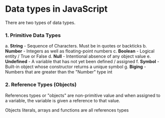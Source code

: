 # Data types in JavaScript

There are two types of data types.

### 1. Primitive Data Types

a. **String** - Sequence of Characters. Must be in quotes or backticks
b. **Number** - Integers as well as floating-point numbers
c. **Boolean** - Logical entity / True or False
d. **Null** - Intentional absence of any object value
e. **Undefined** - A variable that has not yet been defined / assigned
f. **Symbol** - Built-in object whose constructor returns a unique symbol
g. **Biging** - Numbers that are greater than the "Number" type int

### 2. Reference Types (Objects)

References types or "objects" are non-primitive value and when assigned to a variable,
the variable is given a reference to that value.

Objects literals, arrays and functions are all references types